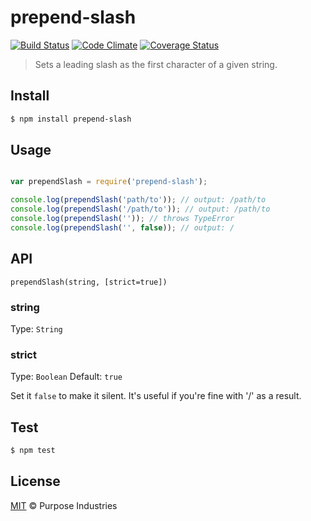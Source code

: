 # prepend-slash
[![Build Status](https://circleci.com/gh/purposeindustries/prepend-slash.svg?&style=shield)](https://circleci.com/gh/purposeindustries/prepend-slash) [![Code Climate](https://codeclimate.com/github/purposeindustries/prepend-slash/badges/gpa.svg)](https://codeclimate.com/github/purposeindustries/prepend-slash) [![Coverage Status](https://coveralls.io/repos/purposeindustries/prepend-slash/badge.svg?branch=master&service=github)](https://coveralls.io/github/purposeindustries/prepend-slash?branch=master)

> Sets a leading slash as the first character of a given string.

## Install

```sh
$ npm install prepend-slash
```

## Usage

```js

var prependSlash = require('prepend-slash');

console.log(prependSlash('path/to')); // output: /path/to
console.log(prependSlash('/path/to')); // output: /path/to
console.log(prependSlash('')); // throws TypeError
console.log(prependSlash('', false)); // output: /

```

## API

`prependSlash(string, [strict=true])`

### string
Type: `String`

### strict
Type: `Boolean`
Default: `true`

Set it `false` to make it silent. It's useful if you're fine with '/' as a result.

## Test

```sh
$ npm test
```

## License

[MIT](LICENSE) &copy; Purpose Industries
